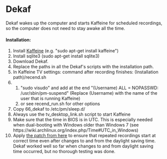 # Dekaf
Dekaf wakes up the computer and starts Kaffeine for scheduled recordings, so the computer does not need to stay awake all the time.

<h4>Installation:</h4>
<ol>
<li>Install <a href="https://www.kde.org/applications/multimedia/kaffeine/">Kaffeine</a> (e.g. "sudo apt-get install kaffeine")</li>
<li>Install sqlite3 (sudo apt-get install sqlite3)</li>
<li>Download Dekaf.</li>
<li>Replace the paths in all the Dekaf's scripts with the installation path.</li>
<li>In Kaffeine TV settings: command after recording finishes: (Installation path)/recend.sh</li>
<li>
<ol>
<li>"sudo visudo" and add at the end "(Username) ALL = NOPASSWD: /usr/sbin/pm-suspend" (Replace (Username) with the name of the user that is running Kaffeine)</li>
<li>or see recend_run.sh for other options </li>
</ol>
<li>Copy 66_dekaf to /etc/pm/sleep.d/</li>
<li>Always use the tv_desktop_link.sh script to start Kaffeine</li>
<li>Make sure that the time in BIOS is in UTC. This is especially needed when dual-booting with Windows older than Windows 7 (see https://wiki.archlinux.org/index.php/Time#UTC_in_Windows)</li>
<li>Apply <a href=https://sourceforge.net/p/kaffeine/mailman/message/31673147/>the patch from here</a> to ensure that repeated recordings start at correct time even after changes to and from the daylight saving time. Dekaf worked well so far when changes to and from daylight saving time occurred, but no thorough testing was done.
</ol>
